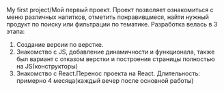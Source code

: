 My first project/Мой первый проект.
Проект позволяет ознакомиться с меню различных напитков, отметить понравившиеся, найти нужный продукт по поиску или фильтрации по тематике.
Разработка велась в 3 этапа: 
1. Создание версии по верстке.
2. Знакомство с JS, добавление динамичности и функционала, также был вариант с отказом верстки и построения страницы полностью на JS(конструкторы)
3. Знакомство с React.Перенос проекта на React.
Длительность: примерно 4 месяца(каждый вечер после основной работы)

